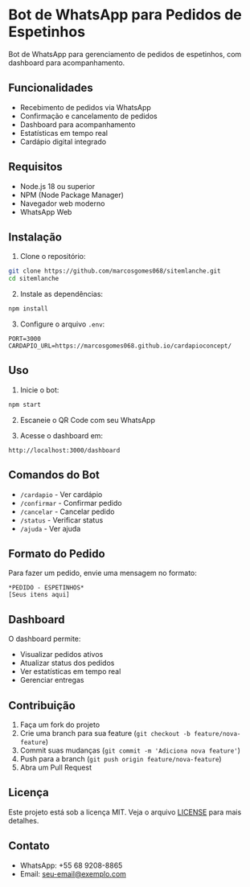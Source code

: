 # Bot de WhatsApp para Pedidos de Espetinhos

Bot de WhatsApp para gerenciamento de pedidos de espetinhos, com dashboard para acompanhamento.

## Funcionalidades

- Recebimento de pedidos via WhatsApp
- Confirmação e cancelamento de pedidos
- Dashboard para acompanhamento
- Estatísticas em tempo real
- Cardápio digital integrado

## Requisitos

- Node.js 18 ou superior
- NPM (Node Package Manager)
- Navegador web moderno
- WhatsApp Web

## Instalação

1. Clone o repositório:
```bash
git clone https://github.com/marcosgomes068/sitemlanche.git
cd sitemlanche
```

2. Instale as dependências:
```bash
npm install
```

3. Configure o arquivo `.env`:
```env
PORT=3000
CARDAPIO_URL=https://marcosgomes068.github.io/cardapioconcept/
```

## Uso

1. Inicie o bot:
```bash
npm start
```

2. Escaneie o QR Code com seu WhatsApp

3. Acesse o dashboard em:
```
http://localhost:3000/dashboard
```

## Comandos do Bot

- `/cardapio` - Ver cardápio
- `/confirmar` - Confirmar pedido
- `/cancelar` - Cancelar pedido
- `/status` - Verificar status
- `/ajuda` - Ver ajuda

## Formato do Pedido

Para fazer um pedido, envie uma mensagem no formato:
```
*PEDIDO - ESPETINHOS*
[Seus itens aqui]
```

## Dashboard

O dashboard permite:
- Visualizar pedidos ativos
- Atualizar status dos pedidos
- Ver estatísticas em tempo real
- Gerenciar entregas

## Contribuição

1. Faça um fork do projeto
2. Crie uma branch para sua feature (`git checkout -b feature/nova-feature`)
3. Commit suas mudanças (`git commit -m 'Adiciona nova feature'`)
4. Push para a branch (`git push origin feature/nova-feature`)
5. Abra um Pull Request

## Licença

Este projeto está sob a licença MIT. Veja o arquivo [LICENSE](LICENSE) para mais detalhes.

## Contato

- WhatsApp: +55 68 9208-8865
- Email: seu-email@exemplo.com 